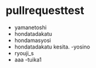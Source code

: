 pullrequesttest
===============

- yamanetoshi
- hondatadakatu
- hondamasyosi
- hondatadakatu    kesita.
-yosino
- ryouji_s
- aaa
-tuika1